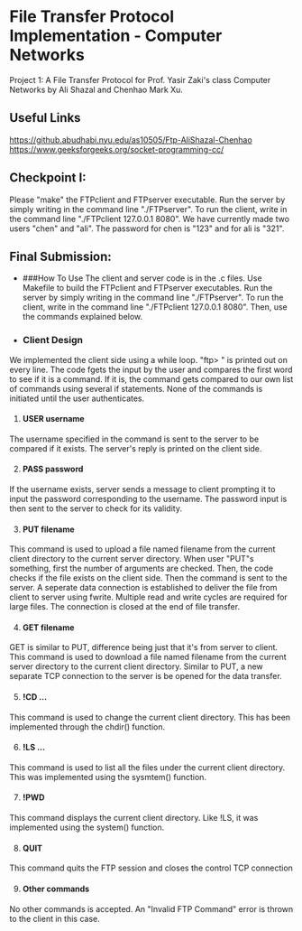 # File Transfer Protocol Implementation - Computer Networks
Project 1: A File Transfer Protocol for Prof. Yasir Zaki's class Computer Networks by Ali Shazal and Chenhao Mark Xu.

## Useful Links

https://github.abudhabi.nyu.edu/as10505/Ftp-AliShazal-Chenhao  
https://www.geeksforgeeks.org/socket-programming-cc/

## Checkpoint I:

Please "make" the FTPclient and FTPserver executable.
Run the server by simply writing in the command line "./FTPserver".
To run the client, write in the command line "./FTPclient 127.0.0.1 8080".
We have currently made two users "chen" and "ali". The password for chen is "123" and for ali is "321".

## Final Submission:
 - ###How To Use
The client and server code is in the .c files. Use Makefile to build the FTPclient and FTPserver executables. Run the server by simply writing in the command line "./FTPserver". To run the client, write in the command line "./FTPclient 127.0.0.1 8080". Then, use the commands explained below.

- ### Client Design
We implemented the client side using a while loop. "ftp> " is printed out on every line. The code fgets the input by the user and compares the first word to see if it is a command. If it is, the command gets compared to our own list of commands using several if statements. None of the commands is initiated until the user authenticates. 

1. #### USER username
The username specified in the command is sent to the server to be compared if it exists. The server's reply is printed on the client side.

2. #### PASS password
If the username exists, server sends a message to client prompting it to input the password corresponding to the username. The password input is then sent to the server to check for its validity.

3. #### PUT filename
This command is used to upload a file named filename from the current client directory to the current server directory. When user "PUT"s something, first the number of arguments are checked. Then, the code checks if the file exists on the client side. Then the command is sent to the server. A seperate data connection is established to deliver the file from client to server using fwrite. Multiple read and write cycles are required for large files. The connection is closed at the end of file transfer.

4. #### GET filename
GET is similar to PUT, difference being just that it's from server to client. This command is used to download a file named filename from the current server directory to the current client directory. Similar to PUT, a new separate TCP
connection to the server is be opened for the data transfer.

5. #### !CD ...
This command is used to change the current client directory. This has been implemented through the chdir() function. 

6. #### !LS ...
This command is used to list all the files under the current client directory. This was implemented using the sysmtem() function. 

7. #### !PWD
This command displays the current client directory. Like !LS, it was implemented using the system() function.

8. #### QUIT
This command quits the FTP session and closes the control TCP connection

9. #### Other commands
No other commands is accepted. An "Invalid FTP Command" error is thrown to the client in this case.
